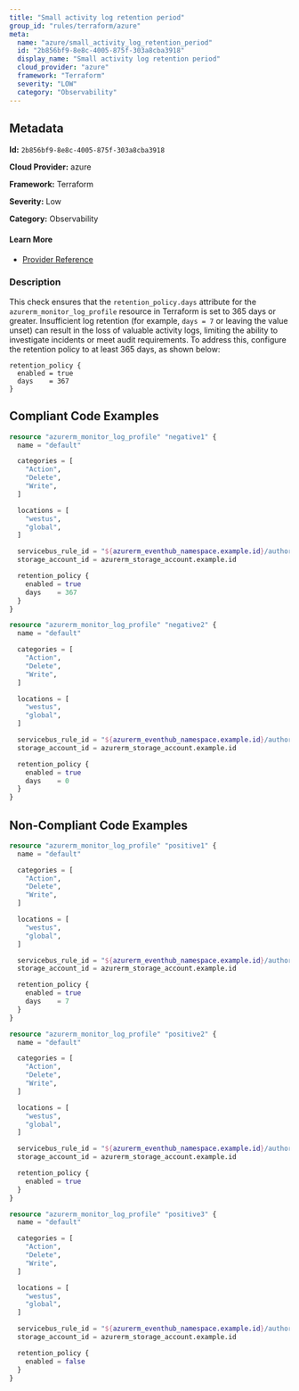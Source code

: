 ```yaml
---
title: "Small activity log retention period"
group_id: "rules/terraform/azure"
meta:
  name: "azure/small_activity_log_retention_period"
  id: "2b856bf9-8e8c-4005-875f-303a8cba3918"
  display_name: "Small activity log retention period"
  cloud_provider: "azure"
  framework: "Terraform"
  severity: "LOW"
  category: "Observability"
---
```

## Metadata

**Id:** `2b856bf9-8e8c-4005-875f-303a8cba3918`

**Cloud Provider:** azure

**Framework:** Terraform

**Severity:** Low

**Category:** Observability

#### Learn More

 - [Provider Reference](https://registry.terraform.io/providers/hashicorp/azurerm/3.6.0/docs/resources/monitor_log_profile)

### Description

 This check ensures that the `retention_policy.days` attribute for the `azurerm_monitor_log_profile` resource in Terraform is set to 365 days or greater. Insufficient log retention (for example, `days = 7` or leaving the value unset) can result in the loss of valuable activity logs, limiting the ability to investigate incidents or meet audit requirements. To address this, configure the retention policy to at least 365 days, as shown below:

```
retention_policy {
  enabled = true
  days    = 367
}
```


## Compliant Code Examples
```terraform
resource "azurerm_monitor_log_profile" "negative1" {
  name = "default"

  categories = [
    "Action",
    "Delete",
    "Write",
  ]

  locations = [
    "westus",
    "global",
  ]

  servicebus_rule_id = "${azurerm_eventhub_namespace.example.id}/authorizationrules/RootManageSharedAccessKey"
  storage_account_id = azurerm_storage_account.example.id

  retention_policy {
    enabled = true
    days    = 367
  }
}

resource "azurerm_monitor_log_profile" "negative2" {
  name = "default"

  categories = [
    "Action",
    "Delete",
    "Write",
  ]

  locations = [
    "westus",
    "global",
  ]

  servicebus_rule_id = "${azurerm_eventhub_namespace.example.id}/authorizationrules/RootManageSharedAccessKey"
  storage_account_id = azurerm_storage_account.example.id

  retention_policy {
    enabled = true
    days    = 0
  }
}

```
## Non-Compliant Code Examples
```terraform
resource "azurerm_monitor_log_profile" "positive1" {
  name = "default"

  categories = [
    "Action",
    "Delete",
    "Write",
  ]

  locations = [
    "westus",
    "global",
  ]

  servicebus_rule_id = "${azurerm_eventhub_namespace.example.id}/authorizationrules/RootManageSharedAccessKey"
  storage_account_id = azurerm_storage_account.example.id

  retention_policy {
    enabled = true
    days    = 7
  }
}

resource "azurerm_monitor_log_profile" "positive2" {
  name = "default"

  categories = [
    "Action",
    "Delete",
    "Write",
  ]

  locations = [
    "westus",
    "global",
  ]

  servicebus_rule_id = "${azurerm_eventhub_namespace.example.id}/authorizationrules/RootManageSharedAccessKey"
  storage_account_id = azurerm_storage_account.example.id

  retention_policy {
    enabled = true
  }
}

resource "azurerm_monitor_log_profile" "positive3" {
  name = "default"

  categories = [
    "Action",
    "Delete",
    "Write",
  ]

  locations = [
    "westus",
    "global",
  ]

  servicebus_rule_id = "${azurerm_eventhub_namespace.example.id}/authorizationrules/RootManageSharedAccessKey"
  storage_account_id = azurerm_storage_account.example.id

  retention_policy {
    enabled = false
  }
}

```